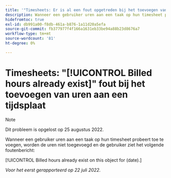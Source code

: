 ```yaml
---
title: '"Timesheets: Er is al een fout opgetreden bij het toevoegen van uren aan een tijdsplaat.'
description: Wanneer een gebruiker uren aan een taak op hun timesheet probeert toe te voegen, worden de uren niet toegevoegd en de gebruiker ziet een foutenmelding.
hidefromtoc: true
exl-id: db991a00-f8db-461a-b876-1a11d20a5efa
source-git-commit: fb377977f4f166a1631eb33be94a88b23d8676a7
workflow-type: tm+mt
source-wordcount: '81'
ht-degree: 0%

---
```


# Timesheets: &quot;[!UICONTROL Billed hours already exist]&quot; fout bij het toevoegen van uren aan een tijdsplaat

>[!NOTE]
>
>Dit probleem is opgelost op 25 augustus 2022.

Wanneer een gebruiker uren aan een taak op hun timesheet probeert toe te voegen, worden de uren niet toegevoegd en de gebruiker ziet het volgende foutenbericht:

[!UICONTROL Billed hours already exist on this object for (date).]

_Voor het eerst gerapporteerd op 22 juli 2022._
